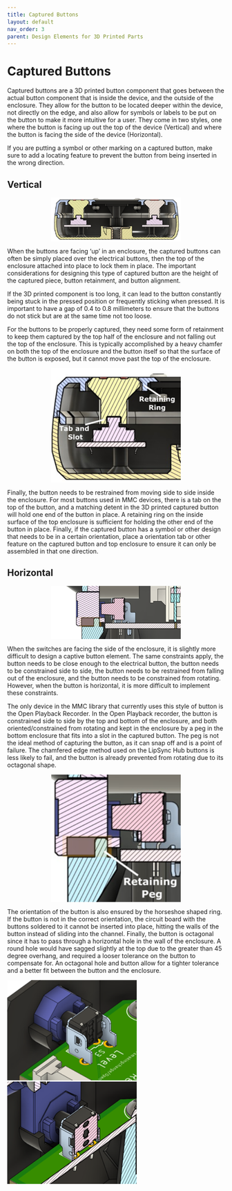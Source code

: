 ```yaml
---
title: Captured Buttons
layout: default
nav_order: 3
parent: Design Elements for 3D Printed Parts
---
```


# Captured Buttons

Captured buttons are a 3D printed button component that goes between the actual button component that is inside the device, and the outside of the enclosure. They allow for the button to be located deeper within the device, not directly on the edge, and also allow for symbols or labels to be put on the button to make it more intuitive for a user. They come in two styles, one where the button is facing up out the top of the device (Vertical) and where the button is facing the side of the device (Horizontal).

If you are putting a symbol or other marking on a captured button, make sure to add a locating feature to prevent the button from being inserted in the wrong direction.

## Vertical

<img src="Photos/Captured_Buttons/Captured_Buttons_IMG1.png" width="300" style="display: block; margin: 0 auto" alt="A cross section of the LipSync Hub showing the captured buttons. ">

When the buttons are facing ‘up’ in an enclosure, the captured buttons can often be simply placed over the electrical buttons, then the top of the enclosure attached into place to lock them in place. The important considerations for designing this type of captured button are the height of the captured piece, button retainment, and button alignment.

If the 3D printed component is too long, it can lead to the button constantly being stuck in the pressed position or frequently sticking when pressed. It is important to have a gap of 0.4 to 0.8 millimeters to ensure that the buttons do not stick but are at the same time not too loose.

For the buttons to be properly captured, they need some form of retainment to keep them captured by the top half of the enclosure and not falling out the top of the enclosure. This is typically accomplished by a heavy chamfer on both the top of the enclosure and the button itself so that the surface of the button is exposed, but it cannot move past the top of the enclosure.

<img src="Photos/Captured_Buttons/Captured_Buttons_IMG2.png" width="300" style="display: block; margin: 0 auto" alt="A close up of the LipSync Hub captured button with the retaining ring and the tab and slot labeled. ">

Finally, the button needs to be restrained from moving side to side inside the enclosure. For most buttons used in MMC devices, there is a tab on the top of the button, and a matching detent in the 3D printed captured button will hold one end of the button in place. A retaining ring on the inside surface of the top enclosure is sufficient for holding the other end of the button in place. Finally, if the captured button has a symbol or other design that needs to be in a certain orientation, place a orientation tab or other feature on the captured button and top enclosure to ensure it can only be assembled in that one direction.

## Horizontal

<img src="Photos/Captured_Buttons/Captured_Buttons_IMG3.png" width="300" style="display: block; margin: 0 auto" alt="A cross section of the captured button used in the open playback recorder. ">

When the switches are facing the side of the enclosure, it is slightly more difficult to design a captive button element. The same constraints apply, the button needs to be close enough to the electrical button, the button needs to be constrained side to side, the button needs to be restrained from falling out of the enclosure, and the button needs to be constrained from rotating. However, when the button is horizontal, it is more difficult to implement these constraints.

The only device in the MMC library that currently uses this style of button is the Open Playback Recorder. In the Open Playback recorder, the button is constrained side to side by the top and bottom of the enclosure, and both oriented/constrained from rotating and kept in the enclosure by a peg in the bottom enclosure that fits into a slot in the captured button. The peg is not the ideal method of capturing the button, as it can snap off and is a point of failure. The chamfered edge method used on the LipSync Hub buttons is less likely to fail, and the button is already prevented from rotating due to its octagonal shape.

<img src="Photos/Captured_Buttons/Captured_Buttons_IMG4.png" width="300" style="display: block; margin: 0 auto" alt="The captured button from the open playback recorder with the retaining peg labeled. ">

The orientation of the button is also ensured by the horseshoe shaped ring. If the button is not in the correct orientation, the circuit board with the buttons soldered to it cannot be inserted into place, hitting the walls of the button instead of sliding into the channel. Finally, the button is octagonal since it has to pass through a horizontal hole in the wall of the enclosure. A round hole would have sagged slightly at the top due to the greater than 45 degree overhang, and required a looser tolerance on the button to compensate for. An octagonal hole and button allow for a tighter tolerance and a better fit between the button and the enclosure.

<img src="Photos/Captured_Buttons/Captured_Buttons_IMG5.png" width="300" alt="The captured button in the open playback recorder with the lid off and button not fully constrained. "><img src="Photos/Captured_Buttons/Captured_Buttons_IMG6.png" width="300" alt="The captured button in the open playback recorder with the lid on and button fully captured. ">
